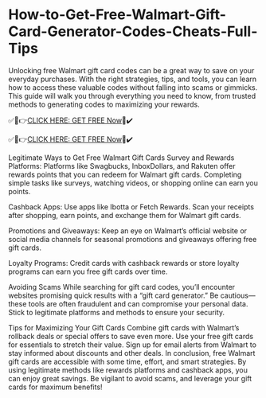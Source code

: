 # How-to-Get-Free-Walmart-Gift-Card-Generator-Codes-Cheats-Full-Tips
Unlocking free Walmart gift card codes can be a great way to save on your everyday purchases. With the right strategies, tips, and tools, you can learn how to access these valuable codes without falling into scams or gimmicks. This guide will walk you through everything you need to know, from trusted methods to generating codes to maximizing your rewards.

✅🎯👉[CLICK HERE: GET FREE Now](https://btadeal.com/w1fgc7pdr/)📌✔️

✅🎯👉[CLICK HERE: GET FREE Now](https://btadeal.com/w1fgc7pdr/)📌✔️

Legitimate Ways to Get Free Walmart Gift Cards
Survey and Rewards Platforms: Platforms like Swagbucks, InboxDollars, and Rakuten offer rewards points that you can redeem for Walmart gift cards. Completing simple tasks like surveys, watching videos, or shopping online can earn you points.

Cashback Apps: Use apps like Ibotta or Fetch Rewards. Scan your receipts after shopping, earn points, and exchange them for Walmart gift cards.

Promotions and Giveaways: Keep an eye on Walmart’s official website or social media channels for seasonal promotions and giveaways offering free gift cards.

Loyalty Programs: Credit cards with cashback rewards or store loyalty programs can earn you free gift cards over time.

Avoiding Scams
While searching for gift card codes, you’ll encounter websites promising quick results with a “gift card generator.” Be cautious—these tools are often fraudulent and can compromise your personal data. Stick to legitimate platforms and methods to ensure your security.

Tips for Maximizing Your Gift Cards
Combine gift cards with Walmart’s rollback deals or special offers to save even more.
Use your free gift cards for essentials to stretch their value.
Sign up for email alerts from Walmart to stay informed about discounts and other deals.
In conclusion, free Walmart gift cards are accessible with some time, effort, and smart strategies. By using legitimate methods like rewards platforms and cashback apps, you can enjoy great savings. Be vigilant to avoid scams, and leverage your gift cards for maximum benefits!
